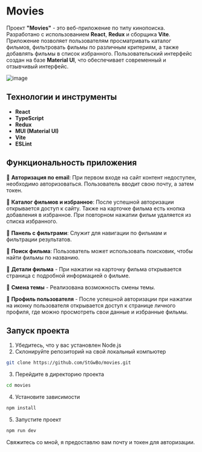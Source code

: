 # Movies

Проект **"Movies"** - это веб-приложение по типу кинопоиска. Разработано с использованием **React**, **Redux** и сборщика **Vite**. Приложение позволяет пользователям просматривать каталог фильмов, фильтровать фильмы по различным критериям, а также добавлять фильмы в список избранного. Пользовательский интерфейс создан на базе **Material UI**, что обеспечивает современный и отзывчивый интерфейс.

![image](https://github.com/user-attachments/assets/00950552-bfd4-4501-aaf4-52b661b17834)


## Технологии и инструменты

- **React**
- **TypeScript**
- **Redux**
- **MUI (Material UI)**
- **Vite**
- **ESLint**

## Функциональность приложения

📌 **Авторизация по email**: При первом входе на сайт контент недоступен, необходимо авторизоваться. Пользователь вводит свою почту, а затем токен.

📌 **Каталог фильмов и избранное**: После успешной авторизации открывается доступ к сайту. Также на карточке фильма есть кнопка добавления в избранное. При повторном нажатии фильм удаляется из списка избранного.

📌 **Панель с фильтрами**: Служит для навигации по фильмам и фильтрации результатов.

📌 **Поиск фильма**: Пользователь может использовать поисковик, чтобы найти фильмы по названию.

📌 **Детали фильма** - При нажатии на карточку фильма открывается страница с подробной информацией о фильме.

📌 **Смена темы** - Реализована возможность смены темы.

📌 **Профиль пользователя** - После успешной авторизации при нажатии на иконку пользователя открывается доступ к странице личного профиля, где можно просмотреть свои данные и избранные фильмы.


## Запуск проекта
1. Убедитесь, что у вас установлен Node.js
2. Склонируйте репозиторий на свой локальный компьютер
```sh
git clone https://github.com/StGwBo/movies.git
```
3. Перейдите в директорию проекта 
```sh
cd movies
```
4. Установите зависимости 
```sh
npm install
```
5. Запустите проект
```sh
npm run dev
```

Свяжитесь со мной, я предоставлю вам почту и токен для авторизации.
